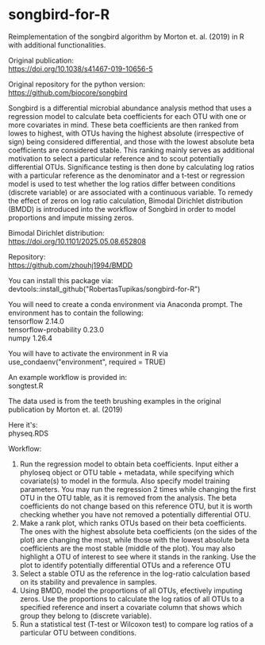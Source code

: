 # songbird-for-R
Reimplementation of the songbird algorithm by Morton et. al. (2019) in R with additional functionalities.

Original publication:\
https://doi.org/10.1038/s41467-019-10656-5

Original repository for the python version:\
https://github.com/biocore/songbird

Songbird is a differential microbial abundance analysis method that uses a regression model to calculate beta coefficients for each OTU with one or more covariates in mind. These beta coefficients are then ranked from lowes to highest, with OTUs having the highest absolute (irrespective of sign) being considered differential, and those with the lowest absolute beta coefficients are considered stable. This ranking mainly serves as additional motivation to select a particular reference and to scout potentially differential OTUs. Significance testing is then done by calculating log ratios with a particular reference as the denominator and a t-test or regression model is used to test whether the log ratios differ between conditions (discrete variable) or are associated with a continuous variable. To remedy the effect of zeros on log ratio calculation, Bimodal Dirichlet distribution (BMDD) is introduced into the workflow of Songbird in order to model proportions and impute missing zeros.

Bimodal Dirichlet distribution: \
https://doi.org/10.1101/2025.05.08.652808

Repository: \
https://github.com/zhouhj1994/BMDD

You can install this package via: \
devtools::install_github("RobertasTupikas/songbird-for-R")

You will need to create a conda environment via Anaconda prompt. The environment has to contain the following: \
tensorflow 2.14.0 \
tensorflow-probability 0.23.0 \
numpy 1.26.4 

You will have to activate the environment in R via use_condaenv("environment", required = TRUE)

An example workflow is provided in: \
songtest.R

The data used is from the teeth brushing examples in the original publication by Morton et. al. (2019)

Here it's: \
physeq.RDS

Workflow:
1. Run the regression model to obtain beta coefficients. Input either a phyloseq object or OTU table + metadata, while specifying which covariate(s) to model in the formula. Also specify model training parameters. You may run the regression 2 times while changing the first OTU in the OTU table, as it is removed from the analysis. The beta coefficients do not change based on this reference OTU, but it is worth checking whether you have not removed a potentially differential OTU. 
2. Make a rank plot, which ranks OTUs based on their beta coefficients. The ones with the highest absolute beta coefficients (on the sides of the plot) are changing the most, while those with the lowest absolute beta coefficients are the most stable (middle of the plot). You may also highlight a OTU of interest to see where it stands in the ranking. Use the plot to identify potentially differential OTUs and a reference OTU 
3. Select a stable OTU as the reference in the log-ratio calculation based on its stability and prevalence in samples. 
4. Using BMDD, model the proportions of all OTUs, efectively imputing zeros. Use the proportions to calculate the log ratios of all OTUs to a specified reference and insert a covariate column that shows which group they belong to (discrete variable). 
5. Run a statistical test (T-test or Wilcoxon test) to compare log ratios of a particular OTU between conditions. 
